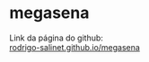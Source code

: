 # megasena
Link da página do github:<br/>
<a href="https://rodrigo-salinet.github.io/megasena" target="blank">rodrigo-salinet.github.io/megasena</a>
